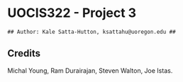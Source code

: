 # UOCIS322 - Project 3 #

```
## Author: Kale Satta-Hutton, ksattahu@uoregon.edu ##
```	 

## Credits

Michal Young, Ram Durairajan, Steven Walton, Joe Istas.
